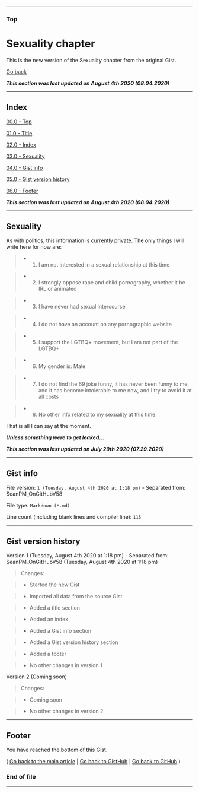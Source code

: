 
***

### Top

# Sexuality chapter

This is the new version of the Sexuality chapter from the original Gist.

[Go back](https://gist.github.com/seanpm2001/7e40a0e13c066a57577d8200b1afc6a3#Sexuality)

***This section was last updated on August 4th 2020 (08.04.2020)***

***

## Index

[00.0 - Top](#Top)

[01.0 - Title](#Sexuality-chapter)

[02.0 - Index](#Index)

[03.0 - Sexuality](#Sexuality)

[04.0 - Gist info](#Gist-info)

[05.0 - Gist version history](#Gist-version-history)

[06.0 - Footer](#Footer)

***This section was last updated on August 4th 2020 (08.04.2020)***

***

## Sexuality

As with politics, this information is currently private. The only things I will write here for now are:

> * 1. I am not interested in a sexual relationship at this time

> * 2. I strongly oppose rape and child pornography, whether it be IRL or animated

> * 3. I have never had sexual intercourse

> * 4. I do not have an account on any pornographic website

> * 5. I support the LGTBQ+ movement, but I am not part of the LGTBQ+

> * 6. My gender is: Male

> * 7. I do not find the 69 joke funny, it has never been funny to me, and it has become intolerable to me now, and I try to avoid it at all costs

> * 8. No other info related to my sexuality at this time.

That is all I can say at the moment.

***Unless something were to get leaked...***

***This section was last updated on July 29th 2020 (07.29.2020)***

***

## Gist info

File version: `1 (Tuesday, August 4th 2020 at 1:18 pm)` - Separated from: SeanPM_OnGitHubV58

File type: `Markdown (*.md)`

Line count (including blank lines and compiler line): `115`

***

## Gist version history

Version 1 (Tuesday, August 4th 2020 at 1:18 pm) - Separated from: SeanPM_OnGitHubV58 (Tuesday, August 4th 2020 at 1:18 pm)

> Changes:

> * Started the new Gist

> * Imported all data from the source Gist

> * Added a title section

> * Added an index

> * Added a Gist info section

> * Added a Gist version history section

> * Added a footer

> * No other changes in version 1

Version 2 (Coming soon)

> Changes:

> * Coming soon

> * No other changes in version 2

***

## Footer

You have reached the bottom of this Gist.

( [Go back to the main article](https://gist.github.com/seanpm2001/7e40a0e13c066a57577d8200b1afc6a3#Sexuality) | [Go back to GistHub](https://gist.github.com/) | [Go back to GitHub](https://github.com/) )

### End of file

***
